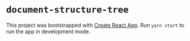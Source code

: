 # `document-structure-tree`

This project was bootstrapped with [Create React App](https://github.com/facebook/create-react-app).
Run `yarn start` to run the app in development mode.
<!-- TODO: Or visit the deployed site.-->
